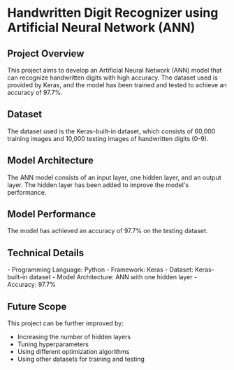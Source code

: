 
<h1>Handwritten Digit Recognizer using Artificial Neural Network (ANN)</h1>

<h2>Project Overview</h2>
This project aims to develop an Artificial Neural Network (ANN) model that can recognize handwritten digits with high accuracy. The dataset used is provided by Keras, and the model has been trained and tested to achieve an accuracy of 97.7%.

<h2>Dataset</h2>
The dataset used is the Keras-built-in dataset, which consists of 60,000 training images and 10,000 testing images of handwritten digits (0-9).

<h2>Model Architecture</h2>
The ANN model consists of an input layer, one hidden layer, and an output layer. The hidden layer has been added to improve the model's performance.

<h2>Model Performance</h2>
The model has achieved an accuracy of 97.7% on the testing dataset.

<h2>Technical Details</h2>
- Programming Language: Python
- Framework: Keras
- Dataset: Keras-built-in dataset
- Model Architecture: ANN with one hidden layer
- Accuracy: 97.7%

<h2>Future Scope</h2>
This project can be further improved by:

- Increasing the number of hidden layers
- Tuning hyperparameters
- Using different optimization algorithms
- Using other datasets for training and testing

